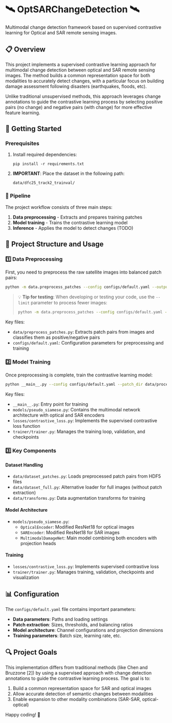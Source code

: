 # 🛰️ OptSARChangeDetection 🛰️

Multimodal change detection framework based on supervised contrastive learning for Optical and SAR remote sensing images.

## 📋 Overview

This project implements a supervised contrastive learning approach for multimodal change detection between optical and SAR remote sensing images. The method builds a common representation space for both modalities to accurately detect changes, with a particular focus on building damage assessment following disasters (earthquakes, floods, etc).

Unlike traditional unsupervised methods, this approach leverages change annotations to guide the contrastive learning process by selecting positive pairs (no change) and negative pairs (with change) for more effective feature learning.

## 🚀 Getting Started

### Prerequisites

1. Install required dependencies:
   ```
   pip install -r requirements.txt
   ```

2. **IMPORTANT**: Place the dataset in the following path:
   ```
   data/dfc25_track2_trainval/
   ```

### 🔄 Pipeline

The project workflow consists of three main steps:

1. **Data preprocessing** - Extracts and prepares training patches
2. **Model training** - Trains the contrastive learning model
3. **Inference** - Applies the model to detect changes (TODO)

## 📁 Project Structure and Usage

### 1️⃣ Data Preprocessing

First, you need to preprocess the raw satellite images into balanced patch pairs:

```bash
python -m data.preprocess_patches --config configs/default.yaml --output_dir data/processed_patches
```

> 💡 **Tip for testing**: When developing or testing your code, use the `--limit` parameter to process fewer images:
> ```bash
> python -m data.preprocess_patches --config configs/default.yaml --output_dir data/processed_patches --limit 5
> ```

Key files:
- `data/preprocess_patches.py`: Extracts patch pairs from images and classifies them as positive/negative pairs
- `configs/default.yaml`: Configuration parameters for preprocessing and training

### 2️⃣ Model Training

Once preprocessing is complete, train the contrastive learning model:

```bash
python __main__.py --config configs/default.yaml --patch_dir data/processed_patches
```

Key files:
- `__main__.py`: Entry point for training
- `models/pseudo_siamese.py`: Contains the multimodal network architecture with optical and SAR encoders
- `losses/contrastive_loss.py`: Implements the supervised contrastive loss function
- `trainer/trainer.py`: Manages the training loop, validation, and checkpoints

### 3️⃣ Key Components

#### Dataset Handling
- `data/dataset_patches.py`: Loads preprocessed patch pairs from HDF5 files
- `data/dataset_full.py`: Alternative loader for full images (without patch extraction)
- `data/transforms.py`: Data augmentation transforms for training

#### Model Architecture
- `models/pseudo_siamese.py`: 
  - `OpticalEncoder`: Modified ResNet18 for optical images
  - `SAREncoder`: Modified ResNet18 for SAR images 
  - `MultimodalDamageNet`: Main model combining both encoders with projection heads

#### Training
- `losses/contrastive_loss.py`: Implements supervised contrastive loss
- `trainer/trainer.py`: Manages training, validation, checkpoints and visualization

## 📊 Configuration

The `configs/default.yaml` file contains important parameters:

- **Data parameters**: Paths and loading settings
- **Patch extraction**: Sizes, thresholds, and balancing ratios
- **Model architecture**: Channel configurations and projection dimensions
- **Training parameters**: Batch size, learning rate, etc.

## 🔍 Project Goals

This implementation differs from traditional methods (like Chen and Bruzzone [2]) by using a supervised approach with change detection annotations to guide the contrastive learning process. The goal is to:

1. Build a common representation space for SAR and optical images
2. Allow accurate detection of semantic changes between modalities
3. Enable expansion to other modality combinations (SAR-SAR, optical-optical)

Happy coding! 🚀